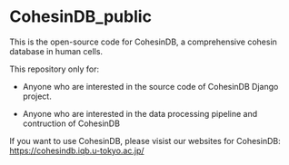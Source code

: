# CohesinDB_public
This is the open-source code for CohesinDB, a comprehensive cohesin database in human cells.

This repository only for:

- Anyone who are interested in the source code of CohesinDB Django project. 

- Anyone who are interested in the data processing pipeline and contruction of CohesinDB



If you want to use CohesinDB, please visist our websites for CohesinDB: https://cohesindb.iqb.u-tokyo.ac.jp/

